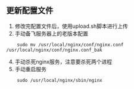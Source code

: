 ## 更新配置文件
1. 修改完配置文件后，使用upload.sh脚本进行上传
2. 手动备飞服务器上的老版本配置
```shell
    sudo mv /usr/local/nginx/conf/nginx.conf /usr/local/nginx/conf/nginx.conf_bak 
```

4. 手动杀死nginx服务，注意要杀死两个进程
5. 手动重启服务
```shell
    sudo /usr/local/nginx/sbin/nginx
```
